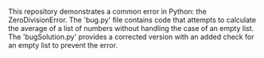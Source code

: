 This repository demonstrates a common error in Python: the ZeroDivisionError. The 'bug.py' file contains code that attempts to calculate the average of a list of numbers without handling the case of an empty list.  The 'bugSolution.py' provides a corrected version with an added check for an empty list to prevent the error.